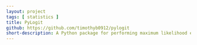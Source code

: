 ```yaml
---
layout: project
tags: [ statistics ]
title: PyLogit
github: https://github.com/timothyb0912/pylogit
short-description: A Python package for performing maximum likelihood estimation of conditional logit models and similar discrete choice models.
---
```


